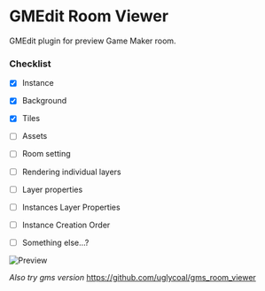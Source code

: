 # GMEdit Room Viewer

GMEdit plugin for preview Game Maker room.

### Checklist

- [x] Instance
- [x] Background
- [x] Tiles
- [ ] Assets
- [ ] Room setting
- [ ] Rendering individual layers
- [ ] Layer properties
- [ ] Instances Layer Properties
- [ ] Instance Creation Order
- [ ] Something else...?


![Preview](https://web.damirlut.online/roomviewer.png)


_Also try gms version_ https://github.com/uglycoal/gms_room_viewer
